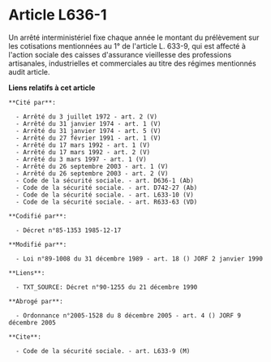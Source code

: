 # Article L636-1

Un arrêté interministériel fixe chaque année   le montant du prélèvement sur les cotisations mentionnées au 1° de l'article
L. 633-9, qui est affecté à l'action sociale des caisses d'assurance vieillesse des professions artisanales, industrielles et
commerciales au titre des régimes mentionnés audit article.

**Liens relatifs à cet article**

	**Cité par**:

	  - Arrêté du 3 juillet 1972 - art. 2 (V)
	  - Arrêté du 31 janvier 1974 - art. 1 (V)
	  - Arrêté du 31 janvier 1974 - art. 5 (V)
	  - Arrêté du 27 février 1991 - art. 1 (V)
	  - Arrêté du 17 mars 1992 - art. 1 (V)
	  - Arrêté du 17 mars 1992 - art. 2 (V)
	  - Arrêté du 3 mars 1997 - art. 1 (V)
	  - Arrêté du 26 septembre 2003 - art. 1 (V)
	  - Arrêté du 26 septembre 2003 - art. 2 (V)
	  - Code de la sécurité sociale. - art. D636-1 (Ab)
	  - Code de la sécurité sociale. - art. D742-27 (Ab)
	  - Code de la sécurité sociale. - art. L633-10 (V)
	  - Code de la sécurité sociale. - art. R633-63 (VD)

	**Codifié par**:

	  - Décret n°85-1353 1985-12-17

	**Modifié par**:

	  - Loi n°89-1008 du 31 décembre 1989 - art. 18 () JORF 2 janvier 1990

	**Liens**:

	  - TXT_SOURCE: Décret n°90-1255 du 21 décembre 1990

	**Abrogé par**:

	  - Ordonnance n°2005-1528 du 8 décembre 2005 - art. 4 () JORF 9 décembre 2005

	**Cite**:

	  - Code de la sécurité sociale. - art. L633-9 (M)

